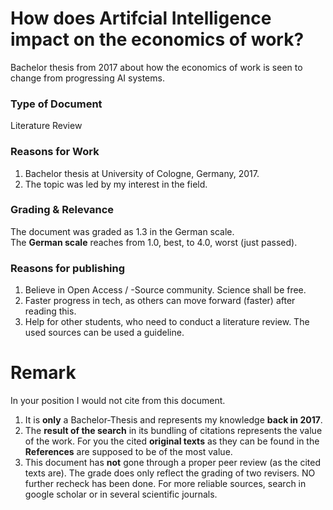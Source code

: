 # How does Artifcial Intelligence impact on the economics of work?

Bachelor thesis from 2017 about how the economics of work is seen to change from progressing AI systems.

### Type of Document
Literature Review

### Reasons for Work
1) Bachelor thesis at University of Cologne, Germany, 2017.
2) The topic was led by my interest in the field.

### Grading & Relevance
The document was graded as 1.3 in the German scale. <br/>
The **German scale** reaches from 1.0, best, to 4.0, worst (just passed).

### Reasons for publishing
1) Believe in Open Access / -Source community. Science shall be free.
2) Faster progress in tech, as others can move forward (faster) after reading this.
3) Help for other students, who need to conduct a literature review. The used sources can be used a guideline.

# Remark
In your position I would not cite from this document.
1) It is **only** a Bachelor-Thesis and represents my knowledge **back in 2017**.
2) The **result of the search** in its bundling of citations represents the value of the work. For you the cited **original texts** as they can be found in the **References** are supposed to be of the most value.
3) This document has **not** gone through a proper peer review (as the cited texts are). The grade does only reflect the grading of two revisers. NO further recheck has been done. For more reliable sources, search in google scholar or in several scientific journals.

